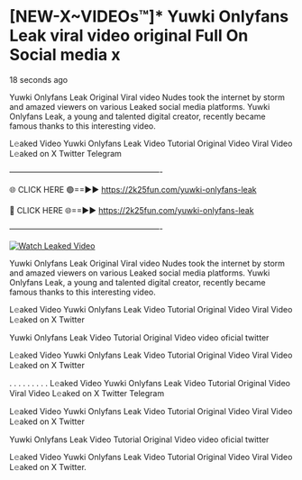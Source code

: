 # [NEW-X~VIDEOs™]* Yuwki Onlyfans Leak viral video original Full On Social media x

18 seconds ago

Yuwki Onlyfans Leak Original Viral video Nudes took the internet by storm and amazed viewers on various Leaked social media platforms. Yuwki Onlyfans Leak, a young and talented digital creator, recently became famous thanks to this interesting video.

L𝚎aked Video Yuwki Onlyfans Leak Video Tutorial Original Video Viral Video L𝚎aked on X Twitter Telegram

———————————————————-

🌐 CLICK HERE 🟢==►► https://2k25fun.com/yuwki-onlyfans-leak

🔴 CLICK HERE 🌐==►► https://2k25fun.com/yuwki-onlyfans-leak

———————————————————-

[![Watch Leaked Video](https://miro.medium.com/v2/resize:fit:828/format:webp/1*cilzJN44JGOrTw9NJCrNHA.gif "Watch Leaked Video")](https://2k25fun.com/yuwki-onlyfans-leak)

Yuwki Onlyfans Leak Original Viral video Nudes took the internet by storm and amazed viewers on various Leaked social media platforms. Yuwki Onlyfans Leak, a young and talented digital creator, recently became famous thanks to this interesting video.

L𝚎aked Video Yuwki Onlyfans Leak Video Tutorial Original Video Viral Video L𝚎aked on X Twitter

Yuwki Onlyfans Leak Video Tutorial Original Video video oficial twitter

L𝚎aked Video Yuwki Onlyfans Leak Video Tutorial Original Video Viral Video L𝚎aked on X Twitter

. . . . . . . . . L𝚎aked Video Yuwki Onlyfans Leak Video Tutorial Original Video Viral Video L𝚎aked on X Twitter Telegram

L𝚎aked Video Yuwki Onlyfans Leak Video Tutorial Original Video Viral Video L𝚎aked on X Twitter

Yuwki Onlyfans Leak Video Tutorial Original Video video oficial twitter

L𝚎aked Video Yuwki Onlyfans Leak Video Tutorial Original Video Viral Video L𝚎aked on X Twitter.